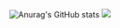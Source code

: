 ![Anurag's GitHub stats](https://github-readme-stats.vercel.app/api?username=dannws&show_icons=true&theme=great-gatsby)
[![](https://visitcount.itsvg.in/api?id=dannws&label=Profile%20Views&icon=2&pretty=false)](https://visitcount.itsvg.in)
